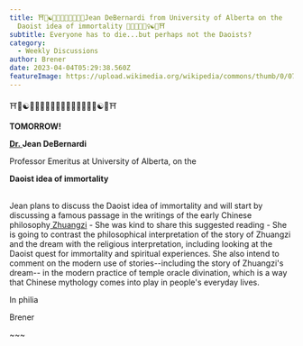 ```yaml
---
title: ⛩️🪷☯🧘🇹🇼🇭🇰🇻🇳🦋Jean DeBernardi from University of Alberta on the
  Daoist idea of immortality 🦋🐼🏓🧘🏻‍♀️☯🪷⛩️
subtitle: Everyone has to die...but perhaps not the Daoists?
category:
  - Weekly Discussions
author: Brener
date: 2023-04-04T05:29:38.560Z
featureImage: https://upload.wikimedia.org/wikipedia/commons/thumb/0/07/Tao.svg/495px-Tao.svg.png
---
```

<!--StartFragment-->

⛩️🪷☯🧘🇹🇼🇭🇰🇻🇳🦋🐼🏓🧘🏻‍♀️☯🪷⛩️



**TOMORROW!**





**[Dr. ](https://urldefense.com/v3/__https://club.us17.list-manage.com/track/click?u=270ee32bd9a552ddae66fd4f9&id=5e9ada761e&e=ee534c915d__;!!BpyFHLRN4TMTrA!9gsGznZpw4DHpRORGWCoBdcgM2K5jSmEeTl1KzyWtthPO7JQlZeD20K06XlHSi46Nk8dCHhizsh8FNOABCNvLN8mXFH5Mg$)Jean DeBernardi**

Professor Emeritus at University of Alberta, on the



**Daoist idea of immortality**

\
Jean plans to discuss the Daoist idea of immortality and will start by discussing a famous passage in the writings of the early Chinese philosophy[ Zhuangzi](https://urldefense.com/v3/__https://club.us17.list-manage.com/track/click?u=270ee32bd9a552ddae66fd4f9&id=1040761317&e=ee534c915d__;!!BpyFHLRN4TMTrA!9gsGznZpw4DHpRORGWCoBdcgM2K5jSmEeTl1KzyWtthPO7JQlZeD20K06XlHSi46Nk8dCHhizsh8FNOABCNvLN9nn4br5g$) - She was kind to share this suggested reading - She is going to contrast the philosophical interpretation of the story of Zhuangzi and the dream with the religious interpretation, including looking at the Daoist quest for immortality and spiritual experiences. She also intend to comment on the modern use of stories--including the story of Zhuangzi's dream-- in the modern practice of temple oracle divination, which is a way that Chinese mythology comes into play in people's everyday lives.



In philia

Brener



\~\~~

<!--EndFragment-->
